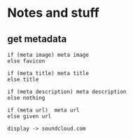# Notes and stuff

## get metadata
```
if (meta image) meta image
else favicon

if (meta title) meta title
else title

if (meta description) meta description
else nothing

if (meta url)  meta url
else given url

display -> soundcloud.com
```